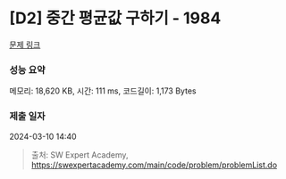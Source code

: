 # [D2] 중간 평균값 구하기 - 1984 

[문제 링크](https://swexpertacademy.com/main/code/problem/problemDetail.do?contestProbId=AV5Pw_-KAdcDFAUq) 

### 성능 요약

메모리: 18,620 KB, 시간: 111 ms, 코드길이: 1,173 Bytes

### 제출 일자

2024-03-10 14:40



> 출처: SW Expert Academy, https://swexpertacademy.com/main/code/problem/problemList.do